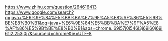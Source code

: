 https://www.zhihu.com/question/264616413
https://www.google.com/search?q=java+%E6%9E%84%E5%BB%BA%E7%9F%A5%E8%AF%86%E5%9B%BE%E8%B0%B1&oq=java+%E6%9E%84%E5%BB%BA%E7%9F%A5%E8%AF%86%E5%9B%BE%E8%B0%B1&aqs=chrome..69i57j0i546l3j69i60j69i61l2.253j0j7&sourceid=chrome&ie=UTF-8